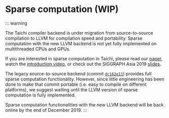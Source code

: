 # Sparse computation (WIP)

::: warning

The Taichi compiler backend is under migration from source-to-source compilation to LLVM for compilation speed and portability. Sparse computation with the new LLVM backend is not yet fully implemented on multithreaded CPUs and GPUs.

If you are interested in sparse computation in Taichi, please read our [paper](http://taichi.graphics/wp-content/uploads/2019/09/taichi_lang.pdf), watch the [introduction video](https://www.youtube.com/watch?v=wKw8LMF3Djo), or check out the SIGGRAPH Asia 2019 [slides](http://taichi.graphics/wp-content/uploads/2019/12/taichi_slides.pdf).

The legacy source-to-source backend (commit [`dc162e11`](https://github.com/taichi-dev/taichi/tree/dc162e11)) provides full sparse computation functionality. However, since little engineering has been done to make that commit portable (i.e. easy to compile on different platforms), we suggest waiting until the LLVM version of sparse computation is fully implemented.

Sparse computation functionalities with the new LLVM backend will be back online by the end of December 2019.
:::
